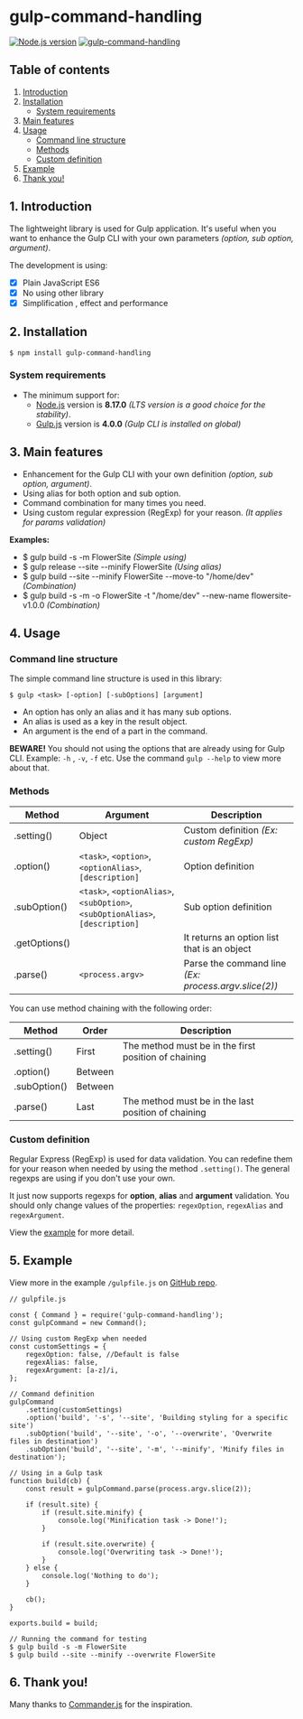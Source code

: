 # gulp-command-handling
[![Node.js version](https://img.shields.io/node/v/gulp-command-handling.svg?style=flat)](https://nodejs.org) [![gulp-command-handling](https://img.shields.io/npm/v/gulp-command-handling.svg?style=flat&color=red)](https://www.npmjs.com/package/gulp-command-handling/)

## Table of contents

1. [Introduction](#1-introduction)
2. [Installation](#2-installation)
    - [System requirements](#system-requirements)
3. [Main features](#3-main-features)
4. [Usage](#4-usage)
    - [Command line structure](#command-line-structure)
    - [Methods](#methods)
    - [Custom definition](#custom-definition)
5. [Example](#5-example)
6. [Thank you!](#6-thank-you)

## 1. Introduction

The lightweight library is used for Gulp application. It's useful when you want to enhance the Gulp CLI with your own parameters _(option, sub option, argument)_.

The development is using:

- [x] Plain JavaScript ES6
- [x] No using other library
- [x] Simplification , effect and performance

## 2. Installation

`$ npm install gulp-command-handling`

### System requirements

-   The minimum support for:
    -   [Node.js](https://nodejs.org/) version is **8.17.0** _(LTS version is a good choice for the stability)_.
    -   [Gulp.js](https://gulpjs.com/) version is **4.0.0** _(Gulp CLI is installed on global)_

## 3. Main features

-   Enhancement for the Gulp CLI with your own definition _(option, sub option, argument)_.
-   Using alias for both option and sub option.
-   Command combination for many times you need.
-   Using custom regular expression (RegExp) for your reason. _(It applies for params validation)_

**Examples:**

- $ gulp build -s -m FlowerSite _(Simple using)_
- $ gulp release --site --minify FlowerSite _(Using alias)_
- $ gulp build --site --minify FlowerSite --move-to "/home/dev" _(Combination)_
- $ gulp build -s -m -o FlowerSite -t "/home/dev" --new-name flowersite-v1.0.0 _(Combination)_

## 4. Usage

### Command line structure

The simple command line structure is used in this library:

`$ gulp <task> [-option] [-subOptions] [argument]`

-   An option has only an alias and it has many sub options.
-   An alias is used as a key in the result object.
-   An argument is the end of a part in the command.

**BEWARE!** You should not using the options that are already using for Gulp CLI. Example: `-h` , `-v`, `-f` etc. Use the command `gulp --help` to view more about that.

### Methods

| Method | Argument | Description |
|---|---|---|
|.setting()|Object|Custom definition _(Ex: custom RegExp)_|
|.option()|`<task>`, `<option>`, `<optionAlias>`, `[description]`|Option definition|
|.subOption()|`<task>`, `<optionAlias>`, `<subOption>`, `<subOptionAlias>`, `[description]`|Sub option definition|
|.getOptions()||It returns an option list that is an object|
|.parse()|`<process.argv>`|Parse the command line _(Ex: process.argv.slice(2))_|

You can use method chaining with the following order:

|Method|Order|Description|
|---|---|---|
|.setting()|First|The method must be in the first position of chaining|
|.option()|Between||
|.subOption()|Between||
|.parse()|Last|The method must be in the last position of chaining|

### Custom definition
Regular Express (RegExp) is used for data validation. You can redefine them for your reason when needed by using the method `.setting()`. The general regexps are using if you don't use your own.

It just now supports regexps for **option**, **alias** and **argument** validation. You should only change values of the properties: `regexOption`, `regexAlias` and `regexArgument`.

View the [example](#5-example) for more detail.

## 5. Example

View more in the example `/gulpfile.js` on [GitHub repo](https://github.com/nguyenkhois/gulp-command-handling).

```
// gulpfile.js

const { Command } = require('gulp-command-handling');
const gulpCommand = new Command();

// Using custom RegExp when needed
const customSettings = {
    regexOption: false, //Default is false
    regexAlias: false,
    regexArgument: [a-z]/i,
};

// Command definition
gulpCommand
    .setting(customSettings)
    .option('build', '-s', '--site', 'Building styling for a specific site')
    .subOption('build', '--site', '-o', '--overwrite', 'Overwrite files in destination')
    .subOption('build', '--site', '-m', '--minify', 'Minify files in destination');

// Using in a Gulp task
function build(cb) {
    const result = gulpCommand.parse(process.argv.slice(2));

    if (result.site) {
        if (result.site.minify) {
            console.log('Minification task -> Done!');
        }

        if (result.site.overwrite) {
            console.log('Overwriting task -> Done!');
        }
    } else {
        console.log('Nothing to do');
    }

    cb();
}

exports.build = build;
```

```
// Running the command for testing
$ gulp build -s -m FlowerSite
$ gulp build --site --minify --overwrite FlowerSite
```

## 6. Thank you!
Many thanks to [Commander.js](https://github.com/tj/commander.js) for the inspiration.
